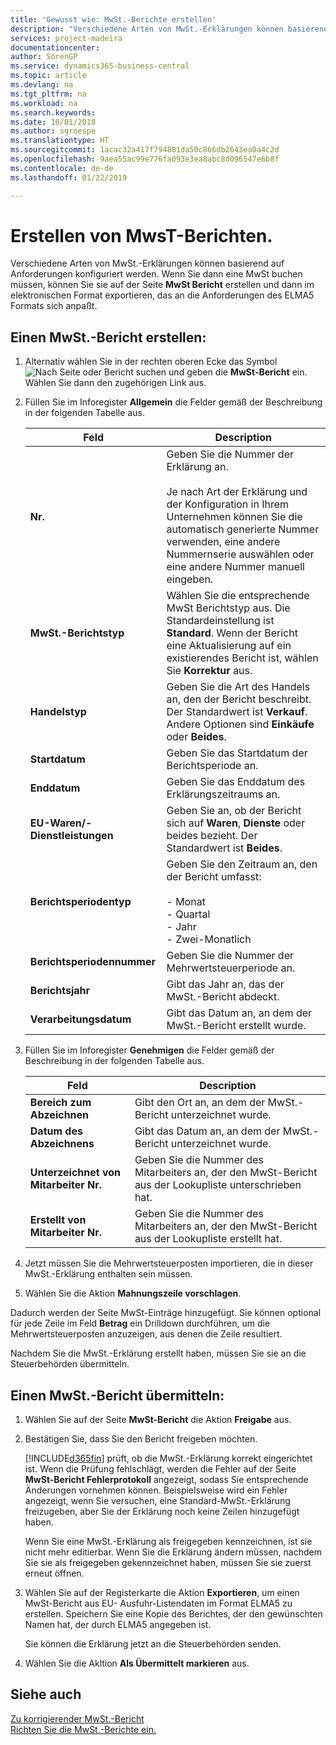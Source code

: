 ```yaml
---
title: 'Gewusst wie: MwSt.-Berichte erstellen'
description: "Verschiedene Arten von MwSt.-Erklärungen können basierend auf Anforderungen konfiguriert werden. Wenn Sie dann eine MwSt buchen müssen, können Sie sie auf der Seite MwSt Bericht erstellen und dann im elektronischen Format exportieren, das an die Anforderungen des ELMA5 Formats sich anpaßt."
services: project-madeira
documentationcenter: 
author: SorenGP
ms.service: dynamics365-business-central
ms.topic: article
ms.devlang: na
ms.tgt_pltfrm: na
ms.workload: na
ms.search.keywords: 
ms.date: 10/01/2018
ms.author: sgroespe
ms.translationtype: HT
ms.sourcegitcommit: 1acac32a417f794801da50c866db2643ea0a4c2d
ms.openlocfilehash: 9aea55ac99e776fa093e3ea8abc8d096547e6b8f
ms.contentlocale: de-de
ms.lasthandoff: 01/22/2019

---
```

# <a name="create-vat-reports"></a>Erstellen von MwsT-Berichten.
Verschiedene Arten von MwSt.-Erklärungen können basierend auf Anforderungen konfiguriert werden. Wenn Sie dann eine MwSt buchen müssen, können Sie sie auf der Seite **MwSt Bericht** erstellen und dann im elektronischen Format exportieren, das an die Anforderungen des ELMA5 Formats sich anpaßt.  

## <a name="to-create-a-vat-report"></a>Einen MwSt.-Bericht erstellen:  

1.  Alternativ wählen Sie in der rechten oberen Ecke das Symbol ![Nach Seite oder Bericht suchen](../../media/ui-search/search_small.png "Nach Seite oder Bericht suchen") und geben die **MwSt-Bericht** ein. Wählen Sie dann den zugehörigen Link aus.  
2.  Füllen Sie im Inforegister **Allgemein** die Felder gemäß der Beschreibung in der folgenden Tabelle aus.  

    |Feld|Description|  
    |---------------------------------|---------------------------------------|  
    |**Nr.**|Geben Sie die Nummer der Erklärung an.<br /><br /> Je nach Art der Erklärung und der Konfiguration in Ihrem Unternehmen können Sie die automatisch generierte Nummer verwenden, eine andere Nummernserie auswählen oder eine andere Nummer manuell eingeben.|  
    |**MwSt.-Berichtstyp**|Wählen Sie die entsprechende MwSt Berichtstyp aus. Die Standardeinstellung ist **Standard**. Wenn der Bericht eine Aktualisierung auf ein existierendes Bericht ist, wählen Sie **Korrektur** aus.|  
    |**Handelstyp**|Geben Sie die Art des Handels an, den der Bericht beschreibt. Der Standardwert ist **Verkauf**. Andere Optionen sind **Einkäufe** oder **Beides**.|  
    |**Startdatum**|Geben Sie das Startdatum der Berichtsperiode an.|  
    |**Enddatum**|Geben Sie das Enddatum des Erklärungszeitraums an.|  
    |**EU-Waren/-Dienstleistungen**|Geben Sie an, ob der Bericht sich auf **Waren**, **Dienste** oder beides bezieht. Der Standardwert ist **Beides**.|  
    |**Berichtsperiodentyp**|Geben Sie den Zeitraum an, den der Bericht umfasst:<br /><br /> -   Monat<br />-   Quartal<br />-   Jahr<br />-   Zwei-Monatlich|  
    |**Berichtsperiodennummer**|Geben Sie die Nummer der Mehrwertsteuerperiode an.|  
    |**Berichtsjahr**|Gibt das Jahr an, das der MwSt.-Bericht abdeckt.|  
    |**Verarbeitungsdatum**|Gibt das Datum an, an dem der MwSt.-Bericht erstellt wurde.|  

3.  Füllen Sie im Inforegister **Genehmigen** die Felder gemäß der Beschreibung in der folgenden Tabelle aus.  

    |Feld|Description|  
    |---------------------------------|---------------------------------------|  
    |**Bereich zum Abzeichnen**|Gibt den Ort an, an dem der MwSt.-Bericht unterzeichnet wurde.|  
    |**Datum des Abzeichnens**|Gibt das Datum an, an dem der MwSt.-Bericht unterzeichnet wurde.|  
    |**Unterzeichnet von Mitarbeiter Nr.**|Geben Sie die Nummer des Mitarbeiters an, der den MwSt-Bericht aus der Lookupliste unterschrieben hat.|  
    |**Erstellt von Mitarbeiter Nr.**|Geben Sie die Nummer des Mitarbeiters an, der den MwSt-Bericht aus der Lookupliste erstellt hat.|  

4.  Jetzt müssen Sie die Mehrwertsteuerposten importieren, die in dieser MwSt.-Erklärung enthalten sein müssen.  
5. Wählen Sie die Aktion **Mahnungszeile vorschlagen**.  

Dadurch werden der Seite MwSt-Einträge hinzugefügt. Sie können optional für jede Zeile im Feld **Betrag** ein Drilldown durchführen, um die Mehrwertsteuerposten anzuzeigen, aus denen die Zeile resultiert.  

Nachdem Sie die MwSt.-Erklärung erstellt haben, müssen Sie sie an die Steuerbehörden übermitteln.  

## <a name="to-submit-a-vat-report"></a>Einen MwSt.-Bericht übermitteln:  

1.  Wählen Sie auf der Seite **MwSt-Bericht** die Aktion **Freigabe** aus.  
2.  Bestätigen Sie, dass Sie den Bericht freigeben möchten.  

    [!INCLUDE[d365fin](../../includes/d365fin_md.md)] prüft, ob die MwSt.-Erklärung korrekt eingerichtet ist. Wenn die Prüfung fehlschlägt, werden die Fehler auf der Seite **MwSt-Bericht Fehlerprotokoll** angezeigt, sodass Sie entsprechende Änderungen vornehmen können. Beispielsweise wird ein Fehler angezeigt, wenn Sie versuchen, eine Standard-MwSt.-Erklärung freizugeben, aber Sie der Erklärung noch keine Zeilen hinzugefügt haben.  

    Wenn Sie eine MwSt.-Erklärung als freigegeben kennzeichnen, ist sie nicht mehr editierbar. Wenn Sie die Erklärung ändern müssen, nachdem Sie sie als freigegeben gekennzeichnet haben, müssen Sie sie zuerst erneut öffnen.  

3.  Wählen Sie auf der Registerkarte die Aktion **Exportieren**, um einen MwSt-Bericht aus EU- Ausfuhr-Listendaten im Format ELMA5 zu erstellen. Speichern Sie eine Kopie des Berichtes, der den gewünschten Namen hat, der durch ELMA5 angegeben ist.  

    Sie können die Erklärung jetzt an die Steuerbehörden senden.  

4.  Wählen Sie die Akltion **Als Übermittelt markieren** aus.  

## <a name="see-also"></a>Siehe auch  
 [Zu korrigierender MwSt.-Bericht](how-to-correct-vat-reports.md)   
 [Richten Sie die MwSt.-Berichte ein.](how-to-set-up-vat-reports.md)

